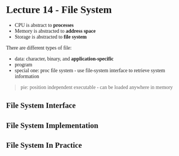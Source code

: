 <font face = "Times New Roman">

# Lecture 14 - File System

* CPU is abstract to **processes**
* Memory is abstracted to **address space**
* Storage is abstracted to **file system**


There are different types of file:

* data: character, binary, and **application-specific**
* program
* special one: proc file system - use file-system interface to retrieve system information

> pie: position independent executable - can be loaded anywhere in memory


## File System Interface


## File System Implementation

## File System In Practice


</font>